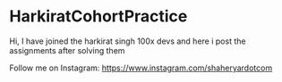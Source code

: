 # HarkiratCohortPractice
Hi, I have joined the harkirat singh 100x devs and here i post the assignments after solving them

Follow me on Instagram:
https://www.instagram.com/shaheryardotcom
